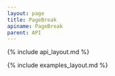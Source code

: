 ```yaml
---
layout: page
title: PageBreak
apiname: PageBreak
parent: API
---
```


{% include api_layout.md %}

{% include examples_layout.md %}
